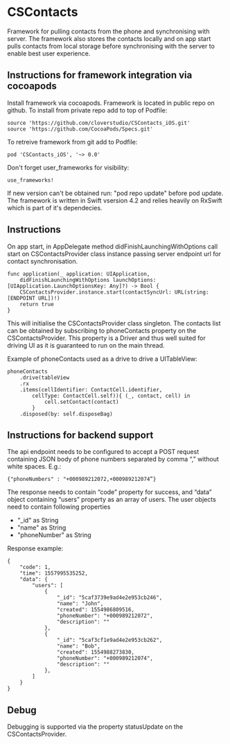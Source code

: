 # CSContacts
Framework for pulling contacts from the phone and synchronising with server.
The framework also stores the contacts locally and on app start pulls contacts from local storage before synchronising with the server to enable best user experience.

## Instructions for framework integration via cocoapods

Install framework via cocoapods. Framework is located in public repo on github.
To install from private repo add to top of Podfile:
```
source 'https://github.com/cloverstudio/CSContacts_iOS.git'
source 'https://github.com/CocoaPods/Specs.git'
```
To retreive framework from git add to Podfile:
```
pod 'CSContacts_iOS', '~> 0.0'
```
Don't forget user_frameworks for visibility:
```
use_frameworks!
```
If new version can't be obtained run: "pod repo update" before pod update.
The framework is written in Swift vsersion 4.2 and relies heavily on RxSwift which is part of it's dependecies.

## Instructions 
On app start, in AppDelegate method didFinishLaunchingWithOptions call start on CSContactsProvider class instance passing server endpoint url for contact synchronisation.

```
func application(_ application: UIApplication, 
    didFinishLaunchingWithOptions launchOptions: [UIApplication.LaunchOptionsKey: Any]?) -> Bool {
    CSContactsProvider.instance.start(contactSyncUrl: URL(string:  [ENDPOINT URL])!)
    return true
}
```

This will initialise the CSContactsProvider class singleton. 
The contacts list can be obtained by subscribing to phoneContacts property on the CSContactsProvider. This property is a Driver and thus well suited for driving UI as it is guaranteed to run on the main thread.

Example of phoneContacts used as a drive to drive a UITableView:
```
phoneContacts
    .drive(tableView
    .rx
    .items(cellIdentifier: ContactCell.identifier,
        cellType: ContactCell.self)){ (_, contact, cell) in
            cell.setContact(contact)
        }
    .disposed(by: self.disposeBag)
```

## Instructions for backend support
The api endpoint needs to be configured to accept a POST request containing JSON body of phone numbers separated by comma “,” without white spaces. E.g.:
```
{"phoneNumbers" : "+000989212072,+000989212074”}
```

The response needs to contain “code” property for success, and “data” object containing “users” property as an array of users. The user objects need to contain following properties 
- "_id" as String
- "name" as String
- "phoneNumber" as String

Response example:
```
{
    "code": 1,
    "time": 1557995535252,
    "data": {
        "users": [
            {
                "_id": "5caf3739e9ad4e2e953cb246",
                "name": "John",
                "created": 1554986809516,
                "phoneNumber": "+000989212072",
                "description": ""
            },
            {
                "_id": "5caf3cf1e9ad4e2e953cb262",
                "name": "Bob",
                "created": 1554988273830,
                "phoneNumber": "+000989212074",
                "description": ""
            },
        ]
    }
}
```

## Debug
Debugging is supported via the property statusUpdate on the CSContactsProvider.









